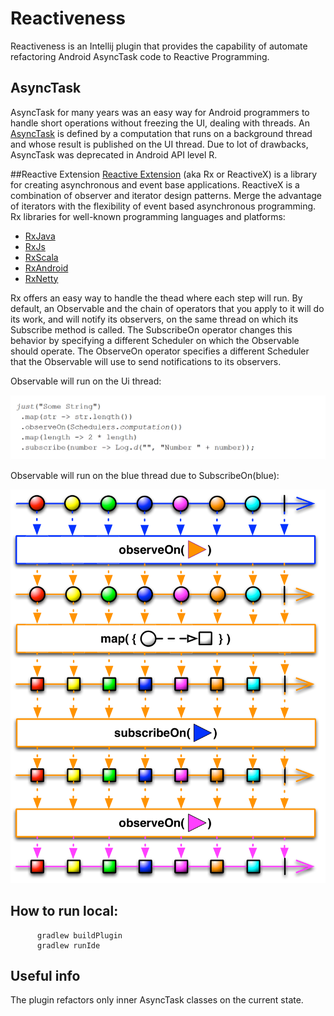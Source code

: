 # Reactiveness

Reactiveness is an Intellij plugin that provides the capability of automate refactoring Android 
AsyncTask code to Reactive Programming. 

## AsyncTask
AsyncTask for many years was an easy way for Android programmers to handle short operations without freezing the UI, 
dealing with threads. An [AsyncTask](https://developer.android.com/reference/android/os/AsyncTask) is defined by a computation
that runs on a background thread and whose result is published on the UI thread. Due to lot of drawbacks, AsyncTask was deprecated
in Android  API level R.

##Reactive Extension
[Reactive Extension](http://reactivex.io/intro.html) (aka Rx or ReactiveX) is a library for creating asynchronous and event base
applications. ReactiveX is a combination of observer and iterator design patterns. Merge the advantage of iterators with 
the flexibility of event based asynchronous programming.    
Rx libraries for well-known programming languages and platforms:  

   - [RxJava](https://github.com/ReactiveX/RxJava)
   - [RxJs](https://github.com/ReactiveX/rxjs)
   - [RxScala](https://github.com/ReactiveX/RxScala)
   - [RxAndroid](https://github.com/ReactiveX/RxAndroid)
   - [RxNetty](https://github.com/ReactiveX/RxNetty)

Rx offers an easy way to handle the thead where each step will run. 
By default, an Observable and the chain of operators that you apply to it will do its work, and will notify its observers, 
on the same thread on which its Subscribe method is called. The SubscribeOn operator changes this behavior by specifying a 
different Scheduler on which the Observable should operate. The ObserveOn operator specifies a different Scheduler that 
the Observable will use to send notifications to its observers. 

Observable will run on the Ui thread:

![](/img/observeOn1.gif)

Observable will run on the blue thread due to SubscribeOn(blue): 

![](/img/observeOn.png)

## How to run local:

```
      gradlew buildPlugin
      gradlew runIde
```

## Useful info
The plugin refactors only inner AsyncTask classes on the current state.